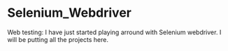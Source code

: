 Selenium_Webdriver
==================

Web testing:
I have just started playing arround with Selenium webdriver. I will be putting all the projects here.
